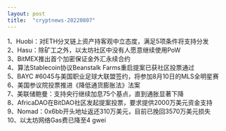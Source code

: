 ```yaml
---
layout: post
title:  "cryptnews-20220807"
---
```

1、Huobi：对ETH分叉链上资产持客观中立态度，满足5项条件将支持分发  
2、Hasu：除矿工之外，以太坊社区中没有人愿意继续使用PoW  
3、BitMEX推出首个加密保证金外汇永续合约  
4、算法Stablecoin协议Beanstalk Farms重启提案已获社区投票通过  
5、BAYC #6045与美国职业足球大联盟签约，将参加8月10日的MLS全明星赛  
6、美国参议院投票推进《降低通货膨胀法》法案  
7、美联储鲍曼：支持央行继续加息75个基点，直到通胀显著下降  
8、AfricaDAO在BitDAO社区发起提案投票，要求提供2000万美元资金支持  
9、Nomad：0x6bb开头地址返还310万美元，目前已挽回3570万美元损失  
10、以太坊网络Gas费已降至4 gwei  
